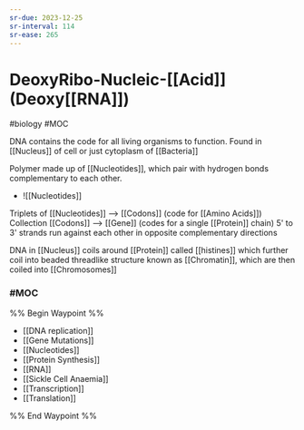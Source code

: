 ```yaml
---
sr-due: 2023-12-25
sr-interval: 114
sr-ease: 265
---
```

# DeoxyRibo-Nucleic-[[Acid]] (Deoxy[[RNA]])
#biology #MOC 

DNA contains the code for all living organisms to function.
Found in [[Nucleus]] of cell or just cytoplasm of [[Bacteria]]

Polymer made up of [[Nucleotides]], which pair with hydrogen bonds complementary to each other. 

-
	![[Nucleotides]]

Triplets of [[Nucleotides]] --> [[Codons]] (code for [[Amino Acids]])
Collection [[Codons]] --> [[Gene]] (codes for a single [[Protein]] chain)
5' to 3' strands run against each other in opposite complementary directions

DNA in [[Nucleus]] coils around [[Protein]] called [[histines]] which further coil into beaded threadlike structure known as [[Chromatin]], which are then coiled into [[Chromosomes]]

### #MOC

%% Begin Waypoint %%
- [[DNA replication]]
- [[Gene Mutations]]
- [[Nucleotides]]
- [[Protein Synthesis]]
- [[RNA]]
- [[Sickle Cell Anaemia]]
- [[Transcription]]
- [[Translation]]

%% End Waypoint %%
